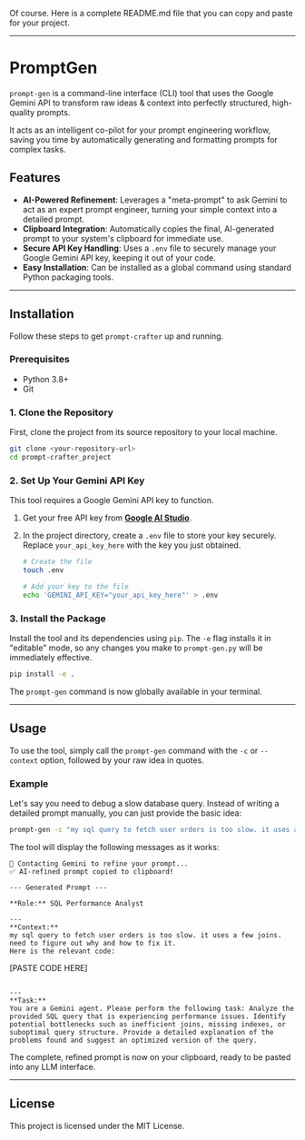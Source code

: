 Of course. Here is a complete README.md file that you can copy and paste for your project.

-----

# PromptGen

`prompt-gen` is a command-line interface (CLI) tool that uses the Google Gemini API to transform raw ideas & context into perfectly structured, high-quality prompts.

It acts as an intelligent co-pilot for your prompt engineering workflow, saving you time by automatically generating and formatting prompts for complex tasks.

## Features

  * **AI-Powered Refinement**: Leverages a "meta-prompt" to ask Gemini to act as an expert prompt engineer, turning your simple context into a detailed prompt.
  * **Clipboard Integration**: Automatically copies the final, AI-generated prompt to your system's clipboard for immediate use.
  * **Secure API Key Handling**: Uses a `.env` file to securely manage your Google Gemini API key, keeping it out of your code.
  * **Easy Installation**: Can be installed as a global command using standard Python packaging tools.

-----

## Installation

Follow these steps to get `prompt-crafter` up and running.

### Prerequisites

  * Python 3.8+
  * Git

### 1\. Clone the Repository

First, clone the project from its source repository to your local machine.

```bash
git clone <your-repository-url>
cd prompt-crafter_project
```

### 2\. Set Up Your Gemini API Key

This tool requires a Google Gemini API key to function.

1.  Get your free API key from **[Google AI Studio](https://aistudio.google.com/app/apikey)**.

2.  In the project directory, create a `.env` file to store your key securely. Replace `your_api_key_here` with the key you just obtained.

    ```bash
    # Create the file
    touch .env

    # Add your key to the file
    echo 'GEMINI_API_KEY="your_api_key_here"' > .env
    ```

### 3\. Install the Package

Install the tool and its dependencies using `pip`. The `-e` flag installs it in "editable" mode, so any changes you make to `prompt-gen.py` will be immediately effective.

```bash
pip install -e .
```

The `prompt-gen` command is now globally available in your terminal.

-----

## Usage

To use the tool, simply call the `prompt-gen` command with the `-c` or `--context` option, followed by your raw idea in quotes.

### Example

Let's say you need to debug a slow database query. Instead of writing a detailed prompt manually, you can just provide the basic idea:

```bash
prompt-gen -c "my sql query to fetch user orders is too slow. it uses a few joins. need to figure out why and how to fix it."
```

The tool will display the following messages as it works:

```
🧠 Contacting Gemini to refine your prompt...
✅ AI-refined prompt copied to clipboard!

--- Generated Prompt ---

**Role:** SQL Performance Analyst

---
**Context:**
my sql query to fetch user orders is too slow. it uses a few joins. need to figure out why and how to fix it.
Here is the relevant code:
```

[PASTE CODE HERE]

```

---
**Task:**
You are a Gemini agent. Please perform the following task: Analyze the provided SQL query that is experiencing performance issues. Identify potential bottlenecks such as inefficient joins, missing indexes, or suboptimal query structure. Provide a detailed explanation of the problems found and suggest an optimized version of the query.
```

The complete, refined prompt is now on your clipboard, ready to be pasted into any LLM interface.

-----

## License

This project is licensed under the MIT License.